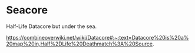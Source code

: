 # Seacore
Half-Life Datacore but under the sea.

https://combineoverwiki.net/wiki/Datacore#:~:text=Datacore%20is%20a%20map%20in,Half%2DLife%20Deathmatch%3A%20Source.
